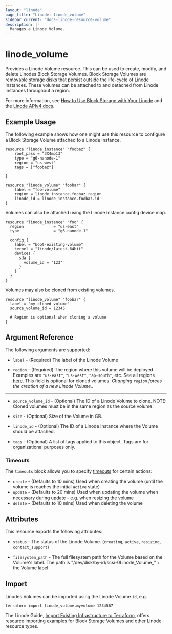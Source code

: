 ```yaml
---
layout: "linode"
page_title: "Linode: linode_volume"
sidebar_current: "docs-linode-resource-volume"
description: |-
  Manages a Linode Volume.
---
```


# linode\_volume

Provides a Linode Volume resource.  This can be used to create, modify, and delete Linodes Block Storage Volumes.  Block Storage Volumes are removable storage disks that persist outside the life-cycle of Linode Instances. These volumes can be attached to and detached from Linode instances throughout a region.

For more information, see [How to Use Block Storage with Your Linode](https://www.linode.com/docs/platform/block-storage/how-to-use-block-storage-with-your-linode/) and the [Linode APIv4 docs](https://developers.linode.com/api/v4#operation/createVolume).

## Example Usage

The following example shows how one might use this resource to configure a Block Storage Volume attached to a Linode Instance.

```hcl
resource "linode_instance" "foobaz" {
    root_pass = "3X4mp13"
    type = "g6-nanode-1"
    region = "us-west"
    tags = ["foobaz"]

}

resource "linode_volume" "foobar" {
    label = "foo-volume"
    region = linode_instance.foobaz.region
    linode_id = linode_instance.foobaz.id
}
```

Volumes can also be attached using the Linode Instance config device map.

```hcl
resource "linode_instance" "foo" {
  region             = "us-east"
  type               = "g6-nanode-1"

  config {
    label = "boot-existing-volume"
    kernel = "linode/latest-64bit"
    devices {
      sda {
        volume_id = "123"
      }
    }
  }
}
```

Volumes may also be cloned from existing volumes.

```hcl
resource "linode_volume" "foobar" {
  label = "my-cloned-volume"
  source_volume_id = 12345
  
  # Region is optional when cloning a volume
}
```

## Argument Reference

The following arguments are supported:

* `label` - (Required) The label of the Linode Volume

* `region` - (Required) The region where this volume will be deployed.  Examples are `"us-east"`, `"us-west"`, `"ap-south"`, etc. See all regions [here](https://api.linode.com/v4/regions). This field is optional for cloned volumes. *Changing `region` forces the creation of a new Linode Volume.*.

- - -

* `source_volume_id` - (Optional) The ID of a Linode Volume to clone. NOTE: Cloned volumes must be in the same region as the source volume.

* `size` - (Optional) Size of the Volume in GB.

* `linode_id` - (Optional) The ID of a Linode Instance where the Volume should be attached.

* `tags` - (Optional) A list of tags applied to this object. Tags are for organizational purposes only.

### Timeouts

The `timeouts` block allows you to specify [timeouts](https://www.terraform.io/docs/configuration/resources.html#timeouts) for certain actions:

* `create` - (Defaults to 10 mins) Used when creating the volume (until the volume is reaches the initial `active` state)
* `update` - (Defaults to 20 mins) Used when updating the volume when necessary during update - e.g. when resizing the volume
* `delete` - (Defaults to 10 mins) Used when deleting the volume

## Attributes

This resource exports the following attributes:

* `status` - The status of the Linode Volume. (`creating`, `active`, `resizing`, `contact_support`)

* `filesystem_path` - The full filesystem path for the Volume based on the Volume's label. The path is "/dev/disk/by-id/scsi-0Linode_Volume_" + the Volume label

## Import

Linodes Volumes can be imported using the Linode Volume `id`, e.g.

```sh
terraform import linode_volume.myvolume 1234567
```

The Linode Guide, [Import Existing Infrastructure to Terraform](https://www.linode.com/docs/applications/configuration-management/import-existing-infrastructure-to-terraform/), offers resource importing examples for Block Storage Volumes and other Linode resource types.
